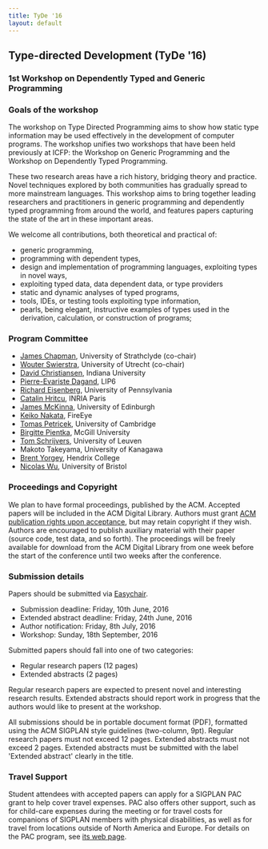 ```yaml
---
title: TyDe '16
layout: default
---
```


## Type-directed Development (TyDe '16)

### 1st Workshop on Dependently Typed and Generic Programming

### Goals of the workshop


The workshop on Type Directed Programming aims to show how static type
information may be used effectively in the development of computer
programs. The workshop unifies two workshops that have been held
previously at ICFP: the Workshop on Generic Programming and the
Workshop on Dependently Typed Programming.

These two research areas have a rich history, bridging theory and
practice. Novel techniques explored by both communities has gradually
spread to more mainstream languages. This workshop aims to bring
together leading researchers and practitioners in generic programming
and dependently typed programming from around the world, and features
papers capturing the state of the art in these important areas.

We welcome all contributions, both theoretical and practical of:

  * generic programming,
  * programming with dependent types,
  * design and implementation of programming languages, exploiting
    types in novel ways,
  * exploiting typed data, data dependent data, or type providers
  * static and dynamic analyses of typed programs,
  * tools, IDEs, or testing tools exploiting type information,
  * pearls, being elegant, instructive examples of types used in the
    derivation, calculation, or construction of programs;

### Program Committee

* [James Chapman](https://jmchapman.github.io), University of Strathclyde (co-chair)
* [Wouter Swierstra](http://www.staff.science.uu.nl/~swier004), University of Utrecht (co-chair)
* [David Christiansen](https://www.itu.dk/people/drc/), Indiana University 
* [Pierre-Evariste Dagand](https://pages.lip6.fr/Pierre-Evariste.Dagand/), LIP6
* [Richard Eisenberg](http://www.cis.upenn.edu/~eir/), University of Pennsylvania
* [Catalin Hritcu](http://prosecco.gforge.inria.fr/personal/hritcu/), INRIA Paris
* [James McKinna](http://www.inf.ed.ac.uk/people/staff/James_McKinna.html), University of Edinburgh
* [Keiko Nakata](http://cs.ioc.ee/~keiko/), FireEye
* [Tomas Petricek](http://tomasp.net/), University of Cambridge
* [Birgitte Pientka](http://www.cs.mcgill.ca/~bpientka/), McGill University
* [Tom Schrijvers](https://people.cs.kuleuven.be/~tom.schrijvers/), University of Leuven
* Makoto Takeyama, University of Kanagawa
* [Brent Yorgey](http://dept.cs.williams.edu/~byorgey/), Hendrix College
* [Nicolas Wu](http://zenzike.com/), University of Bristol

### Proceedings and Copyright

We plan to have formal proceedings, published by the ACM. Accepted
papers will be included in the ACM Digital Library. Authors must grant
[ACM publication rights upon
acceptance](http://authors.acm.org/main.html), but may retain
copyright if they wish. Authors are encouraged to publish auxiliary
material with their paper (source code, test data, and so forth). The
proceedings will be freely available for download from the ACM Digital
Library from one week before the start of the conference until two
weeks after the conference.

### Submission details

Papers should be submitted via
[Easychair](https://easychair.org/conferences/?conf=tyde16).

  * Submission deadline:        Friday, 10th June, 2016 
  * Extended abstract deadline: Friday, 24th June, 2016
  * Author notification:        Friday, 8th July, 2016
  * Workshop:                   Sunday, 18th September, 2016

Submitted papers should fall into one of two categories:

  * Regular research papers (12 pages)
  * Extended abstracts (2 pages)

Regular research papers are expected to present novel and interesting
research results. Extended abstracts should report work in progress
that the authors would like to present at the workshop. 

All submissions should be in portable document format (PDF), formatted
using the ACM SIGPLAN style guidelines (two-column, 9pt). Regular
research papers must not exceed 12 pages. Extended abstracts must not
exceed 2 pages. Extended abstracts must be submitted with the label
'Extended abstract' clearly in the title.

### Travel Support

Student attendees with accepted papers can apply for a SIGPLAN PAC grant
to help cover travel expenses. PAC also offers other support, such as
for child-care expenses during the meeting or for travel costs for
companions of SIGPLAN members with physical disabilities, as well as for
travel from locations outside of North America and Europe. For details
on the PAC program, see [its web page](http://www.sigplan.org/PAC.htm).



